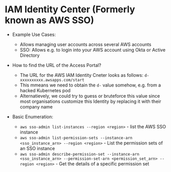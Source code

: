 # IAM Identity Center (Formerly known as AWS SSO)

* Example Use Cases:
    - Allows managing user accounts across several AWS accounts
    - SSO: Allows e.g. to login into your AWS account using Okta or Active Directory

* How to find the URL of the Access Portal?
    - The URL for the AWS IAM Identity Cneter looks as follows: `d-xxxxxxxxxx.awsapps.com/start`
    - This mmeans we need to obtain the `d-` value somehow, e.g. from a hacked Kubernetes pod
    - Alternatievely, we could try to guess or bruteforce this value since most organisations customize this Identity by replacing it with their company name

* Basic Enumeration:
    - `aws sso-admin list-instances --region <region>` - list the AWS SSO instance
    - `aws sso-admin list-permission-sets --instance-arn <sso_instance_arn> --region <region>` - List the permission sets of an SSO instance
    - `aws sso-admin describe-permission-set --instance-arn <sso_instance_arn> --permission-set-arn <permission_set_arn> --region <region>` - Get the details of a specific permission set